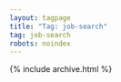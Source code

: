 ```yaml
---
layout: tagpage
title: "Tag: job-search"
tag: job-search
robots: noindex
---
```

{% include archive.html %}
